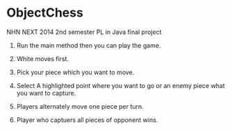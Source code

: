 ObjectChess
===========

NHN NEXT 2014 2nd semester PL in Java final project

1. Run the main method then you can play the game.

2. White moves first.

3. Pick your piece which you want to move.

4. Select A highlighted point where you want to go or an enemy piece what you want to capture.

5. Players alternately move one piece per turn.

6. Player who captuers all pieces of opponent wins.
